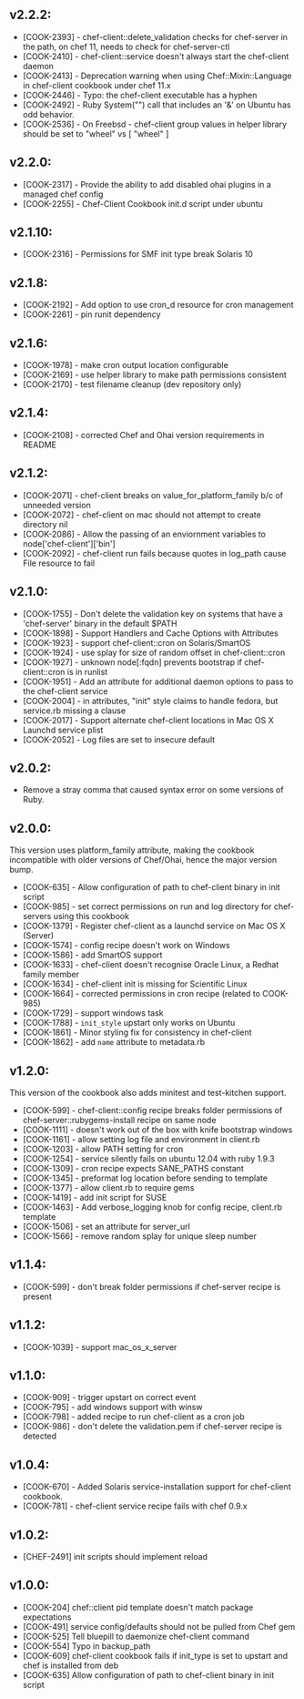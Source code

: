 ## v2.2.2:

* [COOK-2393] - chef-client::delete_validation checks for chef-server
  in the path, on chef 11, needs to check for chef-server-ctl
* [COOK-2410] - chef-client::service doesn't always start the
  chef-client daemon
* [COOK-2413] - Deprecation warning when using Chef::Mixin::Language
  in chef-client cookbook under chef 11.x
* [COOK-2446] - Typo: the chef-client executable has a hyphen
* [COOK-2492] - Ruby System("") call that includes an '&' on Ubuntu
  has odd behavior.
* [COOK-2536] - On Freebsd - chef-client group values in helper
  library should be set to "wheel" vs [ "wheel" ]

## v2.2.0:

* [COOK-2317] - Provide the ability to add disabled ohai plugins in a
  managed chef config
* [COOK-2255] - Chef-Client Cookbook init.d script under ubuntu

## v2.1.10:

* [COOK-2316] - Permissions for SMF init type break Solaris 10

## v2.1.8:

* [COOK-2192] - Add option to use cron_d resource for cron management
* [COOK-2261] - pin runit dependency

## v2.1.6:

* [COOK-1978] - make cron output location configurable
* [COOK-2169] - use helper library to make path permissions consistent
* [COOK-2170] - test filename cleanup (dev repository only)

## v2.1.4:

* [COOK-2108] - corrected Chef and Ohai version requirements in README

## v2.1.2:

* [COOK-2071] - chef-client breaks on value_for_platform_family b/c of
  unneeded version
* [COOK-2072] - chef-client on mac should not attempt to create
  directory nil
* [COOK-2086] - Allow the passing of an enviornment variables to
  node['chef-client']['bin']
* [COOK-2092] - chef-client run fails because quotes in log_path cause
  File resource to fail

## v2.1.0:

* [COOK-1755] - Don't delete the validation key on systems that have a
  'chef-server' binary in the default $PATH
* [COOK-1898] - Support Handlers and Cache Options with Attributes
* [COOK-1923] - support chef-client::cron on Solaris/SmartOS
* [COOK-1924] - use splay for size of random offset in
  chef-client::cron
* [COOK-1927] - unknown node[:fqdn] prevents bootstrap if
  chef-client::cron is in runlist
* [COOK-1951] - Add an attribute for additional daemon options to pass
  to the chef-client service
* [COOK-2004] - in attributes, "init" style claims to handle fedora,
  but service.rb missing a clause
* [COOK-2017] - Support alternate chef-client locations in Mac OS X
  Launchd service plist
* [COOK-2052] - Log files are set to insecure default

## v2.0.2:

* Remove a stray comma that caused syntax error on some versions of Ruby.

## v2.0.0:

This version uses platform_family attribute, making the cookbook incompatible
with older versions of Chef/Ohai, hence the major version bump.

* [COOK-635] - Allow configuration of path to chef-client binary in init script
* [COOK-985] - set correct permissions on run and log directory for chef-servers using this cookbook
* [COOK-1379] - Register chef-client as a launchd service on Mac OS X (Server)
* [COOK-1574] - config recipe doesn't work on Windows
* [COOK-1586] - add SmartOS support
* [COOK-1633] - chef-client doesn't recognise Oracle Linux, a Redhat family member
* [COOK-1634] - chef-client init is missing for Scientific Linux
* [COOK-1664] - corrected permissions in cron recipe (related to COOK-985)
* [COOK-1729] - support windows task
* [COOK-1788] - `init_style` upstart only works on Ubuntu
* [COOK-1861] - Minor styling fix for consistency in chef-client
* [COOK-1862] - add `name` attribute to metadata.rb

## v1.2.0:

This version of the cookbook also adds minitest and test-kitchen
support.

* [COOK-599] - chef-client::config recipe breaks folder permissions of
  chef-server::rubygems-install recipe on same node
* [COOK-1111] - doesn't work out of the box with knife bootstrap
  windows
* [COOK-1161] - allow setting log file and environment in client.rb
* [COOK-1203] - allow PATH setting for cron
* [COOK-1254] - service silently fails on ubuntu 12.04 with ruby 1.9.3
* [COOK-1309] - cron recipe expects SANE_PATHS constant
* [COOK-1345] - preformat log location before sending to template
* [COOK-1377] - allow client.rb to require gems
* [COOK-1419] - add init script for SUSE
* [COOK-1463] - Add verbose_logging knob for config recipe, client.rb
  template
* [COOK-1506] - set an attribute for server_url
* [COOK-1566] - remove random splay for unique sleep number

## v1.1.4:

* [COOK-599] - don't break folder permissions if chef-server recipe is present

## v1.1.2:

* [COOK-1039] - support mac_os_x_server

## v1.1.0:

* [COOK-909] - trigger upstart on correct event
* [COOK-795] - add windows support with winsw
* [COOK-798] - added recipe to run chef-client as a cron job
* [COOK-986] - don't delete the validation.pem if chef-server recipe
  is detected

## v1.0.4:

* [COOK-670] - Added Solaris service-installation support for chef-client cookbook.
* [COOK-781] - chef-client service recipe fails with chef 0.9.x

## v1.0.2:

* [CHEF-2491] init scripts should implement reload

## v1.0.0:

* [COOK-204] chef::client pid template doesn't match package expectations
* [COOK-491] service config/defaults should not be pulled from Chef gem
* [COOK-525] Tell bluepill to daemonize chef-client command
* [COOK-554] Typo in backup_path
* [COOK-609] chef-client cookbook fails if init_type is set to upstart and chef is installed from deb
* [COOK-635] Allow configuration of path to chef-client binary in init script
